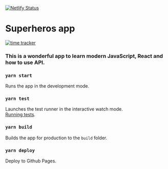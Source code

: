 [![Netlify Status](https://api.netlify.com/api/v1/badges/6d29ddcc-33e6-4337-85e8-95e89ae4df04/deploy-status)](https://app.netlify.com/sites/tumbaete-hero/deploys)

# Superheros app

[![time tracker](https://wakatime.com/badge/github/manumorante/superheros.svg)](https://wakatime.com/badge/github/manumorante/superheros)

### This is a wonderful app to learn modern JavaScript, React and how to use API.

### `yarn start`

Runs the app in the development mode.

### `yarn test`

Launches the test runner in the interactive watch mode.<br />
[Running tests](https://facebook.github.io/create-react-app/docs/running-tests).

### `yarn build`

Builds the app for production to the `build` folder.

### `yarn deploy`

Deploy to Github Pages.
